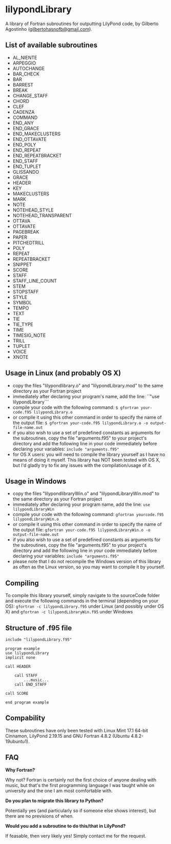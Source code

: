 lilypondLibrary
===============

A library of Fortran subroutines for outputting LilyPond code, by Gilberto Agostinho (gilbertohasnofb@gmail.com).

List of available subroutines
-----------------------------

- AL_NIENTE
- ARPEGGIO
- AUTOCHANGE
- BAR_CHECK
- BAR
- BARREST
- BREAK
- CHANGE_STAFF
- CHORD
- CLEF
- CADENZA
- COMMAND
- END_ANY
- END_GRACE
- END_MAKECLUSTERS
- END_OTTAVATE
- END_POLY
- END_REPEAT
- END_REPEATBRACKET          
- END_STAFF
- END_TUPLET
- GLISSANDO
- GRACE
- HEADER
- KEY
- MAKECLUSTERS
- MARK
- NOTE
- NOTEHEAD_STYLE          
- NOTEHEAD_TRANSPARENT
- OTTAVA
- OTTAVATE
- PAGEBREAK
- PAPER
- PITCHEDTRILL
- POLY
- REPEAT
- REPEATBRACKET
- SNIPPET          
- SCORE
- STAFF          
- STAFF_LINE_COUNT
- STEM
- STOPSTAFF
- STYLE
- SYMBOL
- TEMPO
- TEXT
- TIE
- TIE_TYPE
- TIME
- TIMESIG_NOTE
- TRILL
- TUPLET
- VOICE
- XNOTE

Usage in Linux (and probably OS X)
----------------------------------

- copy the files "lilypondlibrary.o" and "lilypondLibrary.mod" to the same directory as your Fortran project
- immediately after declaring your program's name, add the line: ``"use lilypondLibrary```
- compile your code with the following command: ```$ gfortran your-code.f95 lilypondLibrary.o```
- or compile it using this other command in order to specify the name of the output file: ```$ gfortran your-code.f95 lilypondLibrary.o -o output-file-name.out```
- if you also wish to use a set of predefined constants as arguments for the subroutines, copy the file "arguments.f95" to your project's directory and add the following line in your code immediately before declaring your variables: ```include "arguments.f95"```
- for OS X users: you will need to compile the library yourself as I have no means of doing it myself. This library has NOT been tested with OS X, but I'd gladly try to fix any issues with the compilation/usage of it.
	
Usage in Windows
----------------

- copy the files "lilypondlibraryWin.o" and "lilypondLibraryWin.mod" to the same directory as your Fortran project
- immediately after declaring your program name, add the line: ```use lilypondLibraryWin```
- compile your code with the following command: ```gfortran yourcode.f95 lilypondLibraryWin.o```
- or compile it using this other command in order to specify the name of the output file: ```gfortran your-code.f95 lilypondLibraryWin.o -o output-file-name.out```
- if you also wish to use a set of predefined constants as arguments for the subroutines, copy the file "arguments.f95" to your project's directory and add the following line in your code immediately before declaring your variables: ```include "arguments.f95"```
- please note that I do not recompile the Windows version of this library as often as the Linux version, so you may want to compile it by yourself. 

Compiling
----------------

To compile this library yourself, simply navigate to the sourceCode folder and execute the following commands in the terminal (depending on your OS): ```gfortran -c lilypondLibrary.f95``` under Linux (and possibly under OS X) and ```gfortran -c lilypondLibraryWin.f95``` under Windows

Structure of .f95 file
----------------------

	include "lilypondLibrary.f95"
	
	program example
	use lilypondLibrary
	implicit none

	call HEADER
	
		call STAFF
			...music...
		call END_STAFF
	
	call SCORE
	
	end program example
	
Compability
-----------

These subroutines have only been tested with Linux Mint 17.1 64-bit Cinnamon, LilyPond 2.19.15 and GNU Fortran 4.8.2 (Ubuntu 4.8.2-19ubuntu1).

FAQ
---

__Why Fortran?__

Why not? Fortran is certainly not the first choice of anyone dealing with music, but that's the first programming language I was taught while on university and the one I am most comfortable with.

__Do you plan to migrate this library to Python?__

Potentially yes (and particularly so if someone else shows interest), but there are no previsions of when.

__Would you add a subroutine to do this/that in LilyPond?__

If feasable, then very likely yes! Simply contact me for the request.
